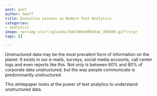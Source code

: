```yaml
---
post: post
author: Geoff
title: Executive Lessons on Modern Text Analytics
categories:
- analytics
image: <p><img src="/uploads/3e67d66e90016ae_300300.gif"></p>
tags: []

---
```

Unstructured data may be the most prevalent form of information on the planet. It exists in our e-mails, surveys, social media accounts, call center logs and even reports like this. Not only is between 60% and 80% of corporate data unstructured, but the way people communicate is predominantly unstructured.

This whitepaper looks at the power of text analytics to understand unstructured data.